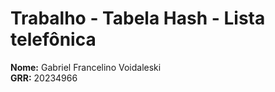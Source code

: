 # Trabalho - Tabela Hash - Lista telefônica

**Nome:** Gabriel Francelino Voidaleski  
**GRR:** 20234966

